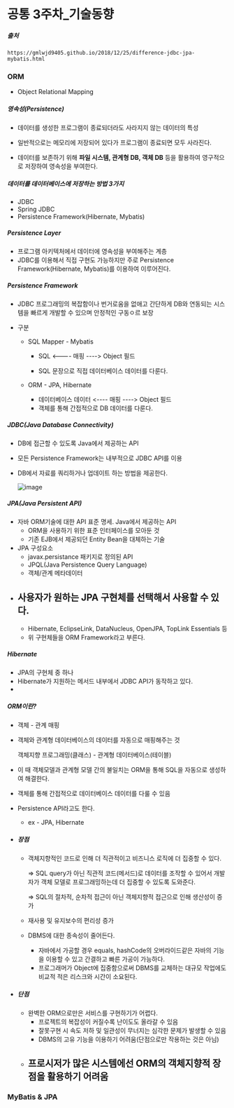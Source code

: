 # 공통 3주차_기술동향



##### 출처

```
https://gmlwjd9405.github.io/2018/12/25/difference-jdbc-jpa-mybatis.html
```



### ORM

- Object Relational Mapping



##### 영속성(Persistence)

- 데이터를 생성한 프로그램이 종료되더라도 사라지지 않는 데이터의 특성

- 일반적으로는 메모리에 저장되어 있다가 프로그램이 종료되면 모두 사라진다.

- 데이터를 보존하기 위해 **파일 시스템, 관계형 DB, 객체 DB** 등을 활용하여 영구적으로 저장하여 영속성을 부여한다.

  

##### 데이터를 데이터베이스에 저장하는 방법 3가지

- JDBC
- Spring JDBC
- Persistence Framework(Hibernate, Mybatis)



##### Persistence Layer

- 프로그램 아키텍처에서 데이터에 영속성을 부여해주는 계층
- JDBC를 이용해서 직접 구현도 가능하지만 주로 Persistence Framework(Hibernate, Mybatis)를 이용하여 이루어진다.



##### Persistence Framework

- JDBC 프로그래밍의 복잡함이나 번거로움을 없애고 간단하게 DB와 연동되는 시스템을 빠르게 개발할 수 있으며 안정적인 구동ㅇ르 보장

- 구분

  - SQL Mapper - Mybatis

    - SQL <---- 매핑 ----> Object 필드

    - SQL 문장으로 직접 데이터베이스 데이터를 다룬다.

  - ORM - JPA, Hibernate

    - 데이터베이스 데이터 <---- 매핑 ----> Object 필드
    - 객체를 통해 간접적으로 DB 데이터를 다룬다.



##### JDBC(Java Database Connectivity)

- DB에 접근할 수 있도록 Java에서 제공하는 API

- 모든 Persistence Framework는 내부적으로 JDBC API를 이용

- DB에서 자료를 쿼리하거나 업데이트 하는 방법을 제공한다.

  ![image](https://user-images.githubusercontent.com/33229855/88633534-1a49e400-d0f0-11ea-8f92-d54df26094b9.png)



##### JPA(Java Persistent API)

- 자바 ORM기술에 대한 API 표준 명세. Java에서 제공하는 API
  - ORM을 사용하기 위한 표준 인터페이스를 모아둔 것
  - 기존 EJB에서 제공되던 Entity Bean을 대체하는 기술
- JPA 구성요소
  - javax.persistance 패키지로 정의된 API
  - JPQL(Java Persistence Query Language)
  - 객체/관계 메타데이터
- 사용자가 원하는 JPA 구현체를 선택해서 사용할 수 있다.
  - 
  - Hibernate, EclipseLink, DataNucleus, OpenJPA, TopLink Essentials 등
  - 위 구현체들을 ORM Framework라고 부른다.



##### Hibernate

- JPA의 구현체 중 하나
- Hibernate가 지원하는 메서드 내부에서 JDBC API가 동작하고 있다.
- 



##### ORM이란?

- 객체 - 관계 매핑

- 객체와 관계형 데이터베이스의 데이터를 자동으로 매핑해주는 것

  객체지향 프로그래밍(클래스) - 관계형 데이터베이스(테이블)

- 이 때 객체모델과 관계형 모델 간의 불일치는 ORM을 통해 SQL을 자동으로 생성하여 해결한다.

- 객체를 통해 간접적으로 데이터베이스 데이터를 다룰 수 있음

- Persistence API라고도 한다.

  - ex - JPA, Hibernate

- ##### 장점

  - 객체지향적인 코드로 인해 더 직관적이고 비즈니스 로직에 더 집중할 수 있다.

    => SQL query가 아닌 직관적 코드(메서드)로 데이터를 조작할 수 있어서 개발자가 객체 모델로 프로그래밍하는데 더 집중할 수 있도록 도와준다.

    => SQL의 절차적, 순차적 접근이 아닌 객체지향적 접근으로 인해 생산성이 증가

  - 재사용 및 유지보수의 편리성 증가
  - DBMS에 대한 종속성이 줄어든다.
    - 자바에서 가공할 경우 equals, hashCode의 오버라이드같은 자바의 기능을 이용할 수 있고 간결하고 빠른 가공이 가능하다.
    - 프로그래머가 Object에 집중함으로써 DBMS를 교체하는 대규모 작업에도 비교적 적은 리스크와 시간이 소요된다.

  

- ##### 단점

  - 완벽한 ORM으로만은 서비스를 구현하기가 어렵다.
    - 프로젝트의 복잡성이 커질수록 난이도도 올라갈 수 있음
    - 잘못구현 시 속도 저하 및 일관성이 무너지는 심각한 문제가 발생할 수 있음
    - DBMS의 고유 기능을 이용하기 어려움(단점으로만 작용하는 것은 아님)
  - 프로시저가 많은 시스템에선 ORM의 객체지향적 장점을 활용하기 어려움
    - 





### MyBatis & JPA























